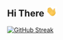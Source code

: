 <h2> Hi There <img src="https://raw.githubusercontent.com/ABSphreak/ABSphreak/master/gifs/Hi.gif" height="24px"></h2>

<!--
**dcangundogan/dcangundogan** is a ✨ _special_ ✨ repository because its `README.md` (this file) appears on your GitHub profile.

Here are some ideas to get you started:

- 🔭 I’m currently working on ...
- 🌱 I’m currently learning ...
- 👯 I’m looking to collaborate on ...
- 🤔 I’m looking for help with ...
- 💬 Ask me about ...
- 📫 How to reach me: ...
- 😄 Pronouns: ...
- ⚡ Fun fact: ...
-->
[![GitHub Streak](https://streak-stats.demolab.com?user=dcangundogan&background=000000&dates=EB5454&ring=EB5454&stroke=EB5454&sideLabels=EB5454&excludeDaysLabel=EB5454&fire=EB5454&currStreakLabel=EB5454&sideNums=FFFFFF&currStreakNum=FFFFFF)](https://git.io/streak-stats)
